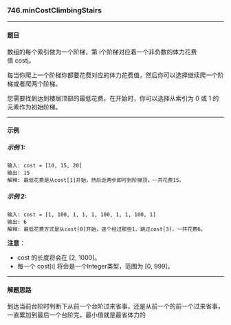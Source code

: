 ### 746.minCostClimbingStairs
----
#### 题目
数组的每个索引做为一个阶梯，第 i个阶梯对应着一个非负数的体力花费值 cost[i](索引从0开始)。

每当你爬上一个阶梯你都要花费对应的体力花费值，然后你可以选择继续爬一个阶梯或者爬两个阶梯。

您需要找到达到楼层顶部的最低花费。在开始时，你可以选择从索引为 0 或 1 的元素作为初始阶梯。

----
#### 示例

##### 示例 1:

```
输入: cost = [10, 15, 20]
输出: 15
解释: 最低花费是从cost[1]开始，然后走两步即可到阶梯顶，一共花费15。
```

##### 示例 2:

```
输入: cost = [1, 100, 1, 1, 1, 100, 1, 1, 100, 1]
输出: 6
解释: 最低花费方式是从cost[0]开始，逐个经过那些1，跳过cost[3]，一共花费6。
```

**注意**：

- cost 的长度将会在 [2, 1000]。
- 每一个 cost[i] 将会是一个Integer类型，范围为 [0, 999]。

----
#### 解题思路
到达当前台阶时判断下从前一个台阶过来省事，还是从前一个的前一个过来省事，一直累加到最后一个台阶完，最小值就是最省体力的